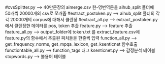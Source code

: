 #cvsSplitter.py --> 40만문장의 aimerge.csv 한-영번역문을  aihub_split 폴더에 50개씩 20000개의 csv로 쪼개줌
#extract_postoken.py --> aihub_split 폴더의 각각 20000개의 corpus에 대해서 클렌징
#extract_all.py -->  extract_postoken.py에서 클렌징한 데이터를 pos, token 추출
feature.py --> feature 추출
feature_all.py --> output_folder에  token.txt 를 extract_feature.csv에 feature.py의 함수에서 추출된 피처들을 한줄씩 입력
function_all.py --> get_frequency_norms, get_mpqa_lexicon, get_ksenticnet 함수호출
functiontable_all.py --> function_tags 태그
ksenticnet.py --> 감정분석 테이블
stopwords.py --> 불용어 테이블
